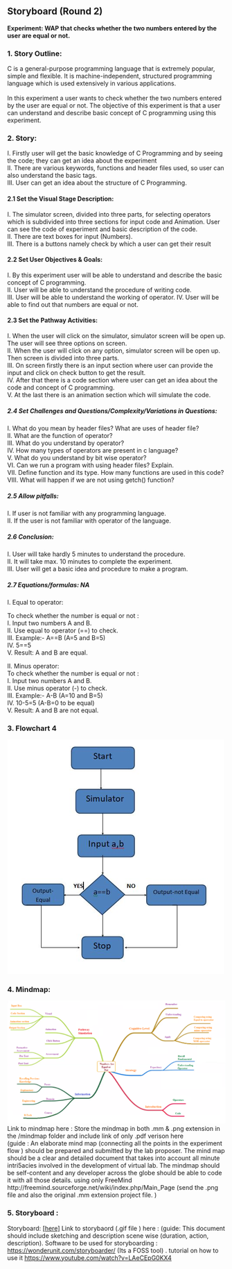 ## Storyboard (Round 2)

<b>Experiment: WAP that checks whether the two numbers entered by the user are equal or not.</b>

### 1. Story Outline:

C is a general-purpose programming language that is extremely popular, simple and flexible. It is machine-independent, structured programming language which is used extensively in various applications.<br><br>
In this experiment a user wants to check whether the two numbers entered by the user are equal or not. The objective of this experiment is that a user can understand and describe basic concept of C programming using this experiment.</br>


### 2. Story:

I.	Firstly user will get the basic knowledge of C Programming and by seeing the code; they can get an idea about the experiment
<br>II.	There are various keywords, functions and header files used, so user can also understand the basic tags. </br>
III.	User can get an idea about the structure of C Programming.

#### 2.1 Set the Visual Stage Description:
I.	The simulator screen, divided into three parts, for selecting operators which is subdivided into three sections for input code and Animation. User can see the code of experiment and basic description of the code.
<br>II.	There are text boxes for input (Numbers).</br>
III.	There is a buttons namely check by which a user can get their result


#### 2.2 Set User Objectives & Goals:
I.	By this experiment user will be able to understand and describe the basic concept of C programming.
<br>II.	User will be able to understand the procedure of writing code.
<br>III.	User will be able to understand the working of operator.
IV.	User will be able to find out that numbers are equal or not.



#### 2.3 Set the Pathway Activities:

I.	When the user will click on the simulator, simulator screen will be open up. The user will see three options on screen. 
<br>II.	When the user will click on any option, simulator screen will be open up. Then screen is divided into three parts.
<br>III.	On screen firstly there is an input section where user can provide the input and click on check button to get the result.
<br>IV.	 After that there is a code section where user can get an idea about the code and concept of C programming.
<br>V.	 At the last there is an animation section which will simulate the code.


##### 2.4 Set Challenges and Questions/Complexity/Variations in Questions:

I.	What do you mean by header files? What are uses of header file?
<br>II.	What are the function of operator?
<br>III.	What do you understand by operator?
<br>IV.	How many types of operators are present in c language?
<br>V.	What do you understand by bit wise operator?
<br>VI.	Can we run a program with using header files? Explain.
<br>VII.	Define function and its type. How many functions are used in this code?
<br>VIII.	What will happen if we are not using getch() function?


##### 2.5 Allow pitfalls:
I.	If user is not familiar with any programming language.
<br>II.	If the user is not familiar with operator of the language.


##### 2.6 Conclusion:
I.	User will take hardly 5 minutes to understand the procedure.
<br>II.	It will take max. 10 minutes to complete the experiment.
<br>III.	User will get a basic idea and procedure to make a program.


##### 2.7 Equations/formulas: NA
I.	Equal to operator:

To check whether the number is equal or not :
<br>I.	Input two numbers A and B.
<br>II.	Use equal to operator (==) to check.
<br>III.	Example:- A==B (A=5 and B=5)
<br>IV.	5==5
<br>V.	Result: A and B are equal.
 
 II.	Minus operator:
<br>To check whether the number is equal or not :
<br>I.	Input two numbers A and B.
<br>II.	Use minus operator (-) to check.
<br>III.	Example:- A-B (A=10 and B=5)
<br>IV.	10-5=5 (A-B=0 to be equal)
<br>V.	Result: A and B are not equal.



### 3. Flowchart 4
<img src="flowchart/flowchart.png"/>

### 4. Mindmap:
<img src="mindmap/mindmap.png"/>
 Link to mindmap here : Store the mindmap in both .mm & .png extension in the  /mindmap folder and include link of only .pdf verison here
 <br>
 (guide : An elaborate mind map (connecting all the points in the experiment flow ) should be prepared and submitted by the lab proposer. The mind map should be a clear and detailed document that takes into account all minute intri5acies involved in the development of virtual lab. The mindmap should be self-content and any developer across the globe should be able to code it with all those details. using only FreeMind http://freemind.sourceforge.net/wiki/index.php/Main_Page (send the .png file and also the original .mm extension project file. )

### 5. Storyboard :
Storyboard: <a href="Storyboard/carwiper.gif"> [here]</a>
Link to storybaord (.gif file ) here :
(guide: This document should include sketching and description scene wise (duration, action, description). Software to be used for storyboarding : https://wonderunit.com/storyboarder/ (Its a FOSS tool) . tutorial on how to use it https://www.youtube.com/watch?v=LAeCEpG0KX4
